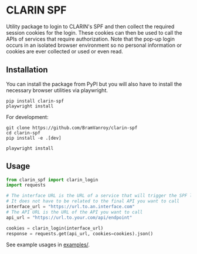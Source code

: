 # CLARIN SPF

Utility package to login to CLARIN's SPF and then collect the required session cookies for the login. These cookies can then be used to call the APIs of services that require authorization. Note that the pop-up login occurs in an isolated browser environment so no personal information or cookies are ever collected or used or even read.


## Installation

You can install the package from PyPI but you will also have to install the necessary browser utilities via playwright.

```shell
pip install clarin-spf
playwright install
```

For development:

```shell
git clone https://github.com/BramVanroy/clarin-spf
cd clarin-spf
pip install -e .[dev]

playwright install
```

## Usage

```python
from clarin_spf import clarin_login
import requests

# The interface URL is the URL of a service that will trigger the SPF login screen
# It does not have to be related to the final API you want to call
interface_url = "https://url.to.an.interface.com"
# The API URL is the URL of the API you want to call
api_url = "https://url.to.your.com/api/endpoint"

cookies = clarin_login(interface_url)
response = requests.get(api_url, cookies=cookies).json()
```

See example usages in [examples/](examples/).

